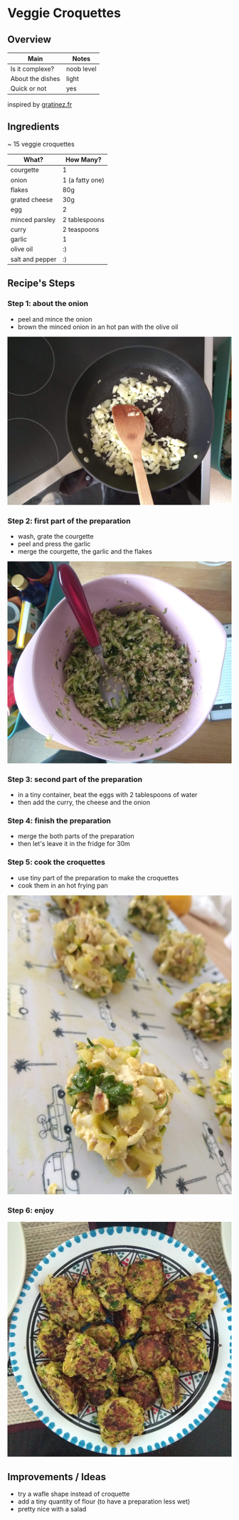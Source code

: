 # Veggie Croquettes


## Overview

Main             | Notes
---------------- | ----------
Is it complexe?  | noob level
About the dishes | light
Quick or not     | yes

inspired by [gratinez.fr](http://www.gratinez.fr/cuisine/boulettes-vegetariennes-courgettes-oignons-curry/)


## Ingredients

~ 15 veggie croquettes

What?           | How Many?
--------------- | ---------------
courgette       | 1
onion           | 1 (a fatty one)
flakes          | 80g
grated cheese   | 30g
egg             | 2
minced parsley  | 2 tablespoons
curry           | 2 teaspoons
garlic          | 1
olive oil       | :)
salt and pepper | :)


## Recipe's Steps

### Step 1: about the onion

* peel and mince the onion
* brown the minced onion in an hot pan with the olive oil

![Veggie Croquettes - Step 1](./images/veggie_croquettes-01.jpg)

### Step 2: first part of the preparation

* wash, grate the courgette
* peel and press the garlic
* merge the courgette, the garlic and the flakes

![Veggie Croquettes - Step 2](./images/veggie_croquettes-02.jpg)

### Step 3: second part of the preparation

* in a tiny container, beat the eggs with 2 tablespoons of water
* then add the curry, the cheese and the onion

### Step 4: finish the preparation

* merge the both parts of the preparation
* then let's leave it in the fridge for 30m

### Step 5: cook the croquettes

* use tiny part of the preparation to make the croquettes
* cook them in an hot frying pan

![Veggie Croquettes - Step 5](./images/veggie_croquettes-03.jpg)

### Step 6: enjoy

![Veggie Croquettes - Step 6](./images/veggie_croquettes-05.jpg)


## Improvements / Ideas

* try a wafle shape instead of croquette
* add a tiny quantity of flour (to have a preparation less wet)
* pretty nice with a salad
